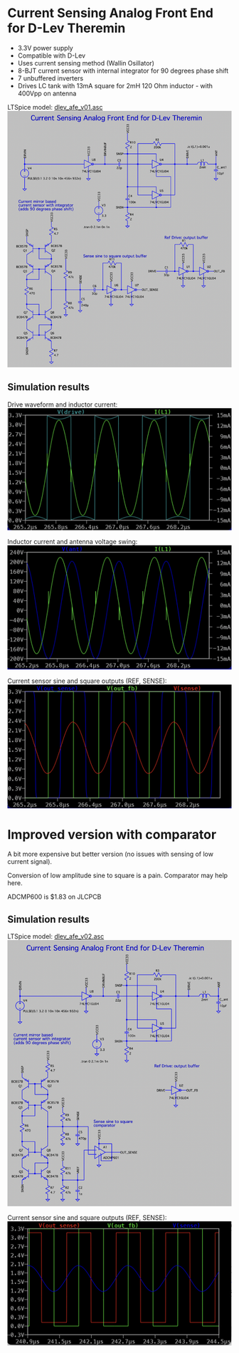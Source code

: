 Current Sensing Analog Front End for D-Lev Theremin
===================================================

* 3.3V power supply
* Compatible with D-Lev
* Uses current sensing method (Wallin Osillator)
* 8-BJT current sensor with internal integrator for 90 degrees phase shift
* 7 unbuffered inverters
* Drives LC tank with 13mA square for 2mH 120 Ohm inductor - with 400Vpp on antenna


LTSpice model: [dlev_afe_v01.asc](dlev_afe_v01.asc)
![Spice model](images/dlev_afe_v01_ltspice_model.png)




Simulation results
------------------

Drive waveform and inductor current: 
![Simulation results](images/dlev_afe_v01_sim_drive_and_inductor_current.png)

Inductor current and antenna voltage swing: 
![Simulation results](images/dlev_afe_v01_sim_inductor_current_and_antenna_voltage.png)

Current sensor sine and square outputs (REF, SENSE):
![Simulation results](images/dlev_afe_v01_sim_sense_and_outs.png)



Improved version with comparator
================================

A bit more expensive but better version (no issues with sensing of low current signal).

Conversion of low amplitude sine to square is a pain. Comparator may help here.

ADCMP600 is $1.83 on JLCPCB


Simulation results
------------------

LTSpice model: [dlev_afe_v02.asc](dlev_afe_v02.asc)
![Spice model](images/dlev_afe_v02_ltspice_model.png)

Current sensor sine and square outputs (REF, SENSE):
![Simulation results](images/dlev_afe_v02_sim_sense_and_outs.png)

